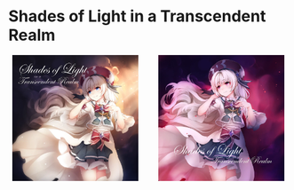 # Shades of Light in a Transcendent Realm

<p align="center">
  <img alt="Light" src="https://github.com/Renjian-buchai/ArcaeaSubWiki/blob/master/wiki/gallery/Shades_of_light.png" width="45%">
&nbsp; &nbsp; &nbsp; &nbsp;
  <img alt="Dark" src="https://github.com/Renjian-buchai/ArcaeaSubWiki/blob/master/wiki/gallery/Shades_of_Light_in_a_Transcendent_Realm_BYD.png" width="45%">
</p>
